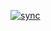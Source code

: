 [![sync](https://github.com/v6b/v6/actions/workflows/main.yml/badge.svg)](https://github.com/v6b/v6/actions/workflows/main.yml)
